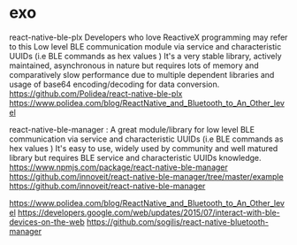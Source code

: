 # exo

react-native-ble-plx Developers who love ReactiveX programming may refer to this Low level BLE communication module via service and characteristic UUIDs (i.e BLE commands as hex values ) It's a very stable library, actively maintained, asynchronous in nature but requires lots of memory and comparatively slow performance due to multiple dependent libraries and usage of base64 encoding/decoding for data conversion.
https://github.com/Polidea/react-native-ble-plx
https://www.polidea.com/blog/ReactNative_and_Bluetooth_to_An_Other_level

react-native-ble-manager : A great module/library for low level BLE communication via service and characteristic UUIDs (i.e BLE commands as hex values ) It's easy to use, widely used by community and well matured library but requires BLE service and characteristic UUIDs knowledge.
https://www.npmjs.com/package/react-native-ble-manager
https://github.com/innoveit/react-native-ble-manager/tree/master/example
https://github.com/innoveit/react-native-ble-manager


https://www.polidea.com/blog/ReactNative_and_Bluetooth_to_An_Other_level
https://developers.google.com/web/updates/2015/07/interact-with-ble-devices-on-the-web
https://github.com/sogilis/react-native-bluetooth-manager
